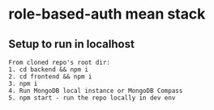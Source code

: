 # role-based-auth mean stack

## Setup to run in localhost
```
From cloned repo's root dir:
1. cd backend && npm i
2. cd frontend && npm i
3. npm i
4. Run MongoDB local instance or MongoDB Compass
5. npm start - run the repo locally in dev env
```
